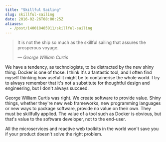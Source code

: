 ```yaml
---
title: "Skillful Sailing"
slug: skillful-sailing
date: 2016-02-26T08:00:25Z
aliases:
  - /post/140018485911/skillful-sailing
---
```


> It is not the ship so much as the skillful sailing that assures the prosperous voyage.
>
> <cite>— George William Curtis</cite>

<!--more-->

We have a tendency, as technologists, to be distracted by the new shiny thing. Docker is one of those. I think it's a fantastic tool, and I often find myself thinking how useful it might be to containerise the whole world. I try to always remember that it's not a substitute for thoughtful design and engineering, but I don't always succeed.

George William Curtis was right. We create software to provide value. Shiny things, whether they're new web frameworks, new programming languages or new ways to package software, provide no value on their own. They must be skillfully applied. The value of a tool such as Docker is obvious, but that's value to the software developer, not to the end-user.

All the microservices and reactive web toolkits in the world won't save you if your product doesn't solve the right problem.
